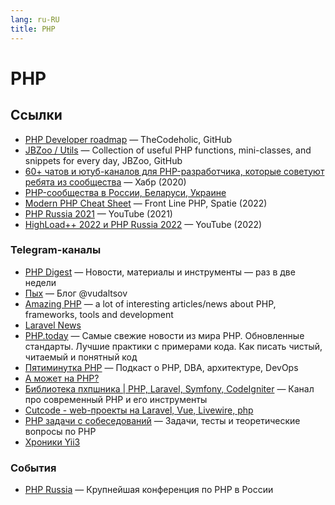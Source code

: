 ```yaml
---
lang: ru-RU
title: PHP
---
```


# PHP

## Ссылки

- [PHP Developer roadmap](https://github.com/thecodeholic/php-developer-roadmap) — TheCodeholic, GitHub
- [JBZoo / Utils](https://github.com/JBZoo/Utils) — Collection of useful PHP functions, mini-classes, and snippets for every day, JBZoo, GitHub
- [60+ чатов и ютуб-каналов для PHP-разработчика, которые советуют ребята из сообщества](https://habr.com/ru/company/skyeng/blog/534758/) — Хабр (2020)
- [PHP-сообщества в России, Беларуси, Украине](https://phpcommunity.ru/)
- [Modern PHP Cheat Sheet](https://front-line-php.com/cheat-sheet) — Front Line PHP, Spatie (2022)
- [PHP Russia 2021](https://www.youtube.com/playlist?list=PLsdzlHt60Mu05DNcR-fAL1VhIF-oNP2RI) — YouTube (2021)
- [HighLoad++ 2022 и PHP Russia 2022](https://www.youtube.com/playlist?list=PLH-XmS0lSi_z45jTyyS4ZebvZnNWbhO4K) — YouTube (2022)

### Telegram-каналы

- [PHP Digest](https://t.me/phpdigest) — Новости, материалы и инструменты — раз в две недели
- [Пых](https://t.me/phpyh) — Блог @vudaltsov
- [Amazing PHP](https://t.me/phpme) — a lot of interesting articles/news about PHP, frameworks, tools and development
- [Laravel News](https://t.me/laravelnews)
- [PHP.today](https://t.me/phptoday) — Самые свежие новости из мира PHP. Обновленные стандарты. Лучшие практики с примерами кода. Как писать чистый, читаемый и понятный код
- [Пятиминутка PHP](https://t.me/tg_5minphp) — Подкаст о PHP, DBA, архитектуре, DevOps
- [А может на PHP?](https://t.me/maybe_php)
- [Библиотека пхпшника | PHP, Laravel, Symfony, CodeIgniter](https://t.me/phpproglib) — Канал про современный PHP и его инструменты
- [Cutcode - web-проекты на Laravel, Vue, Livewire, php](https://t.me/laravel_cutcode)
- [PHP задачи с собеседований](https://t.me/phpquiz) — Задачи, тесты и теоретические вопросы по PHP
- [Хроники Yii3](https://t.me/yii3chronicles)

### События

- [PHP Russia](https://phprussia.ru/) — Крупнейшая конференция по PHP в России
